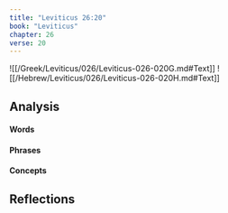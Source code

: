 ```yaml
---
title: "Leviticus 26:20"
book: "Leviticus"
chapter: 26
verse: 20
---
```

![[/Greek/Leviticus/026/Leviticus-026-020G.md#Text]]
![[/Hebrew/Leviticus/026/Leviticus-026-020H.md#Text]]

## Analysis

#### Words

#### Phrases

#### Concepts

## Reflections
